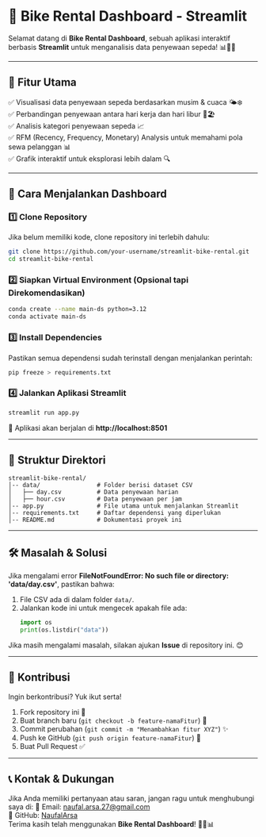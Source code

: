 # 🚴 Bike Rental Dashboard - Streamlit

Selamat datang di **Bike Rental Dashboard**, sebuah aplikasi interaktif berbasis **Streamlit** untuk menganalisis data penyewaan sepeda! 📊🚴‍♂️

---

## 📌 **Fitur Utama**
✅ Visualisasi data penyewaan sepeda berdasarkan musim & cuaca 🌤️❄️  
✅ Perbandingan penyewaan antara hari kerja dan hari libur 🏢🏖️  
✅ Analisis kategori penyewaan sepeda 📈  
✅ RFM (Recency, Frequency, Monetary) Analysis untuk memahami pola sewa pelanggan 📊  
✅ Grafik interaktif untuk eksplorasi lebih dalam 🔍  

---

## 🚀 **Cara Menjalankan Dashboard**

### **1️⃣ Clone Repository**
Jika belum memiliki kode, clone repository ini terlebih dahulu:
```sh
git clone https://github.com/your-username/streamlit-bike-rental.git
cd streamlit-bike-rental
```

### **2️⃣ Siapkan Virtual Environment (Opsional tapi Direkomendasikan)**
```sh
conda create --name main-ds python=3.12
conda activate main-ds
```

### **3️⃣ Install Dependencies**
Pastikan semua dependensi sudah terinstall dengan menjalankan perintah:
```sh
pip freeze > requirements.txt
```

### **4️⃣ Jalankan Aplikasi Streamlit**
```sh
streamlit run app.py
```
📍 Aplikasi akan berjalan di **http://localhost:8501**

---

## 📂 **Struktur Direktori**
```
streamlit-bike-rental/
│-- data/                # Folder berisi dataset CSV
│   ├── day.csv          # Data penyewaan harian
│   ├── hour.csv         # Data penyewaan per jam
│-- app.py               # File utama untuk menjalankan Streamlit
│-- requirements.txt     # Daftar dependensi yang diperlukan
│-- README.md            # Dokumentasi proyek ini
```

---

## 🛠 **Masalah & Solusi**
Jika mengalami error **FileNotFoundError: No such file or directory: 'data/day.csv'**, pastikan bahwa:
1. File CSV ada di dalam folder `data/`.
2. Jalankan kode ini untuk mengecek apakah file ada:
   ```python
   import os
   print(os.listdir("data"))
   ```

Jika masih mengalami masalah, silakan ajukan **Issue** di repository ini. 😊

---

## 🤝 **Kontribusi**
Ingin berkontribusi? Yuk ikut serta!
1. Fork repository ini 🍴
2. Buat branch baru (`git checkout -b feature-namaFitur`) 🌱
3. Commit perubahan (`git commit -m "Menambahkan fitur XYZ"`) ✨
4. Push ke GitHub (`git push origin feature-namaFitur`) 🚀
5. Buat Pull Request ✅

---

## 📞 **Kontak & Dukungan**
Jika Anda memiliki pertanyaan atau saran, jangan ragu untuk menghubungi saya di:
📧 Email: naufal.arsa.27@gmail.com  
🐙 GitHub: [NaufalArsa](https://github.com/NaufalArsa)  
Terima kasih telah menggunakan **Bike Rental Dashboard**! 🚴‍♂️📊

